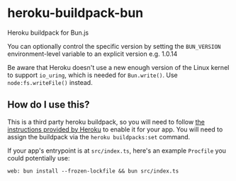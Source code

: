 # heroku-buildpack-bun

Heroku buildpack for Bun.js

You can optionally control the specific version by setting the `BUN_VERSION` environment-level variable to an explicit version e.g. 1.0.14

Be aware that Heroku doesn't use a new enough version of the Linux kernel to support `io_uring`, which is needed for `Bun.write()`. Use `node:fs.writeFile()` instead.

## How do I use this?
This is a third party heroku buildpack, so you will need to follow [the instructions provided by Heroku](https://devcenter.heroku.com/articles/buildpacks#using-a-third-party-buildpack) to enable it for your app.
You will need to assign the buildpack via the `heroku buildpacks:set` command.

If your app's entrypoint is at `src/index.ts`, here's an example `Procfile` you could potentially use:

```Procfile
web: bun install --frozen-lockfile && bun src/index.ts
```
